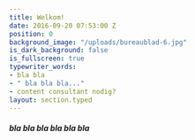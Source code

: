```yaml
---
title: Welkom!
date: 2016-09-20 07:53:00 Z
position: 0
background_image: "/uploads/bureaublad-6.jpg"
is_dark_background: false
is_fullscreen: true
typewriter_words:
- bla bla
- " bla bla bla..."
- content consultant nodig?
layout: section.typed
---
```


##### <span id="typed">bla bla bla bla bla bla</span>